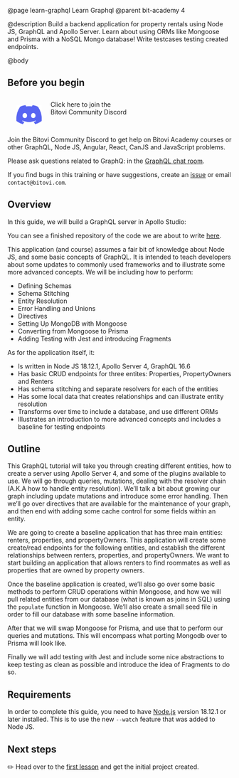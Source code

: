 @page learn-graphql Learn Graphql
@parent bit-academy 4

@description Build a backend application for property rentals using Node JS, GraphQL and Apollo Server.
        Learn about using ORMs like Mongoose and Prisma with a NoSQL Mongo database!
        Write testcases testing created endpoints.

@body

## Before you begin

<p><a href="https://discord.gg/J7ejFsZnJ4">
<img alt="" src="./static/img/discord.png"
  style="float:left; margin:20px" width="57"/> <span style="margin-top: 10px;display: inline-block;">Click here to join the<br/>Bitovi Community Discord</span></a></p>

<br/>

Join the Bitovi Community Discord to get help on Bitovi Academy courses or other
GraphQL, Node JS, Angular, React, CanJS and JavaScript problems.

Please ask questions related to GraphQ: in the [GraphQL chat room](https://discord.gg/Qv26e4uq5z).

If you find bugs in this training or have suggestions, create an [issue](https://github.com/bitovi/academy/issues) or email `contact@bitovi.com`.

## Overview

In this guide, we will build a GraphQL server in Apollo Studio:

You can see a finished repository of the code we are about to write [here](https://github.com/bitovi/node-graphql-tutorial-2023).

This application (and course) assumes a fair bit of knowledge about Node JS, and some basic concepts of GraphQL. It is intended to teach developers about some updates to commonly used frameworks and to illustrate some more advanced concepts. We will be including how to perform:

- Defining Schemas
- Schema Stitching
- Entity Resolution
- Error Handling and Unions
- Directives
- Setting Up MongoDB with Mongoose
- Converting from Mongoose to Prisma
- Adding Testing with Jest and introducing Fragments

As for the application itself, it:

- Is written in Node JS 18.12.1, Apollo Server 4, GraphQL 16.6
- Has basic CRUD endpoints for three entites: Properties, PropertyOwners and Renters
- Has schema stitching and separate resolvers for each of the entities
- Has some local data that creates relationships and can illustrate entity resolution
- Transforms over time to include a database, and use different ORMs
- Illustrates an introduction to more advanced concepts and includes a baseline for testing endpoints

## Outline

This GraphQL tutorial will take you through creating different entities, how to create a server using Apollo Server 4, and some of the plugins available to use. We will go through queries, mutations, dealing with the resolver chain (A.K.A how to handle entity resolution). We’ll talk a bit about growing our graph including update mutations and introduce some error handling. Then we’ll go over directives that are available for the maintenance of your graph, and then end with adding some cache control for some fields within an entity.

We are going to create a baseline application that has three main entities: renters, properties, and propertyOwners. This application will create some create/read endpoints for the following entities, and establish the different relationships between renters, properties, and propertyOwners. We want to start building an application that allows renters to find roommates as well as properties that are owned by property owners.

Once the baseline application is created, we’ll also go over some basic methods to perform CRUD operations within Mongoose, and how we will pull related entities from our database (what is known as joins in SQL) using the `populate` function in Mongoose. We’ll also create a small seed file in order to fill our database with some baseline information.

After that we will swap Mongoose for Prisma, and use that to perform our queries and mutations. This will encompass what porting Mongodb over to Prisma will look like.

Finally we will add testing with Jest and include some nice abstractions to keep testing as clean as possible and introduce the idea of Fragments to do so.

## Requirements

In order to complete this guide, you need to have [Node.js](https://nodejs.org/en/) version
18.12.1 or later installed. This is to use the new `--watch` feature that was added to Node JS.

## Next steps

✏️ Head over to the [first lesson](learn-graphql/setting-up-apollo.html) and get the initial project created.